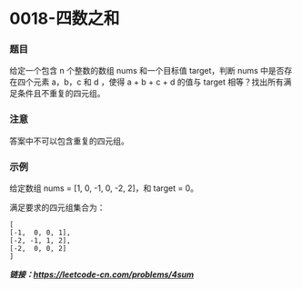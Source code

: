 # 0018-四数之和

### 题目

给定一个包含 n 个整数的数组 nums 和一个目标值 target，判断 nums 中是否存在四个元素 a，b，c 和 d ，使得 a + b + c + d 的值与 target 相等？找出所有满足条件且不重复的四元组。

### 注意

答案中不可以包含重复的四元组。

### 示例

给定数组 nums = [1, 0, -1, 0, -2, 2]，和 target = 0。

满足要求的四元组集合为：

    [
    [-1,  0, 0, 1],
    [-2, -1, 1, 2],
    [-2,  0, 0, 2]
    ]

***链接：https://leetcode-cn.com/problems/4sum***

